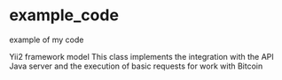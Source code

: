 # example_code
example of my code

Yii2 framework model
This class implements the integration with the API Java server and the execution of basic requests for work with Bitcoin
